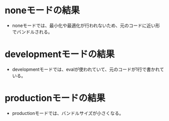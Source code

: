 # noneモードの結果
* noneモードでは、最小化や最適化が行われないため、元のコードに近い形でバンドルされる。

# developmentモードの結果
* developmentモードでは、evalが使われていて、元のコードが1行で書かれている。

# productionモードの結果
* productionモードでは、バンドルサイズが小さくなる。